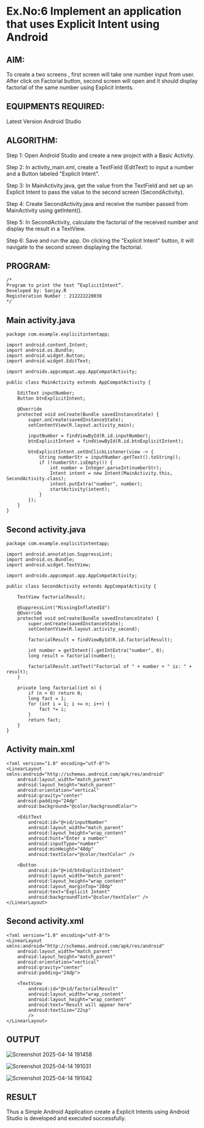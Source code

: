 # Ex.No:6 Implement an application that uses Explicit Intent using Android


## AIM:

To create a two screens , first screen will take one number input from user. After click on Factorial button, second screen will open and it should display factorial of the same number using Explicit Intents.


## EQUIPMENTS REQUIRED:

Latest Version Android Studio

## ALGORITHM:

Step 1:
Open Android Studio and create a new project with a Basic Activity.

Step 2:
In activity_main.xml, create a TextField (EditText) to input a number and a Button labeled "Explicit Intent".

Step 3:
In MainActivity.java, get the value from the TextField and set up an Explicit Intent to pass the value to the second screen (SecondActivity).

Step 4:
Create SecondActivity.java and receive the number passed from MainActivity using getIntent().

Step 5:
In SecondActivity, calculate the factorial of the received number and display the result in a TextView.

Step 6:
Save and run the app. On clicking the "Explicit Intent" button, it will navigate to the second screen displaying the factorial.




## PROGRAM:
```
/*
Program to print the text “ExplicitIntent”.
Developed by: Sanjay.R
Registeration Number : 212222220038
*/
```
## Main activity.java
```
package com.example.explicitintentapp;

import android.content.Intent;
import android.os.Bundle;
import android.widget.Button;
import android.widget.EditText;

import androidx.appcompat.app.AppCompatActivity;

public class MainActivity extends AppCompatActivity {

    EditText inputNumber;
    Button btnExplicitIntent;

    @Override
    protected void onCreate(Bundle savedInstanceState) {
        super.onCreate(savedInstanceState);
        setContentView(R.layout.activity_main);

        inputNumber = findViewById(R.id.inputNumber);
        btnExplicitIntent = findViewById(R.id.btnExplicitIntent);

        btnExplicitIntent.setOnClickListener(view -> {
            String numberStr = inputNumber.getText().toString();
            if (!numberStr.isEmpty()) {
                int number = Integer.parseInt(numberStr);
                Intent intent = new Intent(MainActivity.this, SecondActivity.class);
                intent.putExtra("number", number);
                startActivity(intent); 
            }
        });
    }
}

```
## Second activity.java
```
package com.example.explicitintentapp;

import android.annotation.SuppressLint;
import android.os.Bundle;
import android.widget.TextView;

import androidx.appcompat.app.AppCompatActivity;

public class SecondActivity extends AppCompatActivity {

    TextView factorialResult;

    @SuppressLint("MissingInflatedId")
    @Override
    protected void onCreate(Bundle savedInstanceState) {
        super.onCreate(savedInstanceState);
        setContentView(R.layout.activity_second);

        factorialResult = findViewById(R.id.factorialResult);

        int number = getIntent().getIntExtra("number", 0);
        long result = factorial(number);

        factorialResult.setText("Factorial of " + number + " is: " + result);
    }

    private long factorial(int n) {
        if (n < 0) return 0;
        long fact = 1;
        for (int i = 1; i <= n; i++) {
            fact *= i;
        }
        return fact;
    }
}

```
## Activity main.xml
```
<?xml version="1.0" encoding="utf-8"?>
<LinearLayout xmlns:android="http://schemas.android.com/apk/res/android"
    android:layout_width="match_parent"
    android:layout_height="match_parent"
    android:orientation="vertical"
    android:gravity="center"
    android:padding="24dp"
    android:background="@color/backgroundColor">

    <EditText
        android:id="@+id/inputNumber"
        android:layout_width="match_parent"
        android:layout_height="wrap_content"
        android:hint="Enter a number"
        android:inputType="number"
        android:minHeight="48dp"
        android:textColor="@color/textColor" />

    <Button
        android:id="@+id/btnExplicitIntent"
        android:layout_width="match_parent"
        android:layout_height="wrap_content"
        android:layout_marginTop="20dp"
        android:text="Explicit Intent"
        android:backgroundTint="@color/textColor" />
</LinearLayout>

```
## Second activity.xml
```
<?xml version="1.0" encoding="utf-8"?>
<LinearLayout xmlns:android="http://schemas.android.com/apk/res/android"
    android:layout_width="match_parent"
    android:layout_height="match_parent"
    android:orientation="vertical"
    android:gravity="center"
    android:padding="24dp">

    <TextView
        android:id="@+id/factorialResult"
        android:layout_width="wrap_content"
        android:layout_height="wrap_content"
        android:text="Result will appear here"
        android:textSize="22sp"
        />
</LinearLayout>

```
## OUTPUT
![Screenshot 2025-04-14 191458](https://github.com/user-attachments/assets/7c339201-c362-4b67-9353-42b18f0e2f44)

![Screenshot 2025-04-14 191031](https://github.com/user-attachments/assets/d25ff236-e9a9-41d2-afa3-870e9fe1f992)

![Screenshot 2025-04-14 191042](https://github.com/user-attachments/assets/8b10cddc-537a-4b6f-9fc9-f6bef893089d)


## RESULT
Thus a Simple Android Application create a Explicit Intents using Android Studio is developed and executed successfully.
